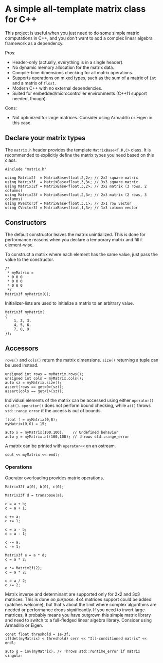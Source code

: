 A simple all-template matrix class for C++
==========================================

This project is useful when you just need to do some simple matrix computations in C++, and you don't want to add a complex linear algebra framework as a dependency.

Pros:

* Header-only (actually, everything is in a single header).
* No dynamic memory allocation for the matrix data.
* Compile-time dimensions checking for all matrix operations.
* Supports operations on mixed types, such as the sum of a matrix of ```int``` and a matrix of ```float```.
* Modern C++ with no external dependencies.
* Suited for embedded/microcontroller environments (C++11 support needed, though).

Cons:

* Not optimized for large matrices. Consider using Armadillo or Eigen in this case.

## Declare your matrix types

The ```matrix.h``` header provides the template ```MatrixBase<T,R,C>``` class.
It is recommended to explicitly define the matrix types you need based on this class.

```
#include "matrix.h"

using Matrix2f  = MatrixBase<float,2,2>; // 2x2 square matrix
using Matrix3f  = MatrixBase<float,3,3>; // 3x3 square matrix
using Matrix32f = MatrixBase<float,3,2>; // 3x2 matrix (3 rows, 2 columns)
using Matrix23f = MatrixBase<float,2,3>; // 2x3 matrix (2 rows, 3 columns)
using RVector3f = MatrixBase<float,3,1>; // 3x1 row vector
using CVector3f = MatrixBase<float,1,3>; // 1x3 column vector
```

## Constructors

The default constructor leaves the matrix unintialized. This is done for performance reasons when you declare a temporary matrix and fill it element-wise.

To construct a matrix where each element has the same value, just pass the value to the constructor.

```
/*
 * myMatrix =
 * 0 0 0
 * 0 0 0
 * 0 0 0
 */
Matrix3f myMatrix(0);
```

Initializer-lists are used to initialize a matrix to an arbitrary value.

```
Matrix3f myMatrix(
{
    1, 2, 3,
    4, 5, 6,
    7, 8, 9
});
```

## Accessors

```rows()``` and ```cols()``` return the matrix dimensions. ```size()``` returning a tuple can be used instead.

```
unsigned int rows = myMatrix.rows();
unsigned int cols = myMatrix.cols();
auto sz = myMatrix.size();
assert(rows == get<0>(sz));
assert(cols == get<1>(sz));
```

Individual elements of the matrix can be accessed using either ```operator()``` or ```at()```. ```operator()``` does not perform bound checking, while ```at()``` throws ```std::range_error``` if the access is out of bounds.

```
float f = myMatrix(0,0);
myMatrix(0,0) = 15;

auto x = myMatrix(100,100);    // Undefined behavior
auto y = myMatrix.at(100,100); // throws std::range_error
```

A matrix can be printed with ```operator<<``` on an ostream.

```
cout << myMatrix << endl;
```

### Operations

Operator overloading provides matrix operations.

```
Matrix32f a(0), b(0), c(0);

Matrix23f d = transpose(a);

c = a + b;
c = a + 1;

c += a;
c += 1;

c = a - b;
c = a - 1;

c -= a;
c -= 1;

Matrix3f e = a * d;
c = a * 2;

e *= Matrix2f(2);
c = a * 2;

c = a / 2;
c /= 2;

```

Matrix inverse and determinant are supported only for 2x2 and 3x3 matrices. This is done _on purpose_. 4x4 matrices support could be added (patches welcome), but that's about the limit where complex algorithms are needed or performance drops significantly. If you need to invert large matrices, it probably means you have outgrown this simple matrix library and need to switch to a full-fledged linear algebra library. Consider using Armadillo or Eigen.

```
const float threshold = 1e-3f;
if(det(myMatrix) < threshold) cerr << "Ill-conditioned matrix" << endl;

auto g = inv(myMatrix); // Throws std::runtime_error if matrix singular
```
